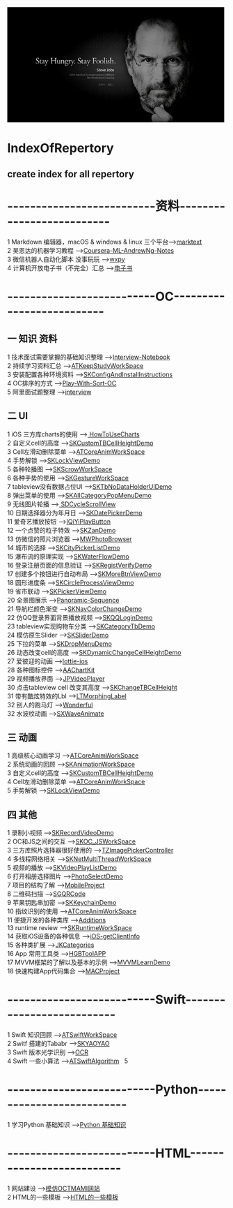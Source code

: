 <img src="https://github.com/AlexanderYeah/IndexOfRepertory/blob/master/jobs.png"/>

# IndexOfRepertory
## __create index for all repertory__  

# --------------------------资料--------------------------  

1 Markdown 编辑器，macOS & windows & linux 三个平台-->[marktext](https://github.com/AlexanderYeah/marktext)  
2 吴恩达的机器学习教程 -->[Coursera-ML-AndrewNg-Notes](https://github.com/AlexanderYeah/Coursera-ML-AndrewNg-Notes)  
3 微信机器人自动化脚本 没事玩玩 -->[wxpy](https://github.com/AlexanderYeah/wxpy)  
4 计算机开放电子书（不完全）汇总 -->[电子书](https://github.com/AlexanderYeah/it-ebooks-archive)


# --------------------------OC--------------------------      

## 一 知识 资料

1 技术面试需要掌握的基础知识整理  -->[Interview-Notebook](https://github.com/AlexanderYeah/Interview-Notebook)  
2 持续学习资料汇总 -->[ATKeepStudyWorkSpace
](https://github.com/AlexanderYeah/ATKeepStudyWorkSpace)   
3 安装配置各种环境资料 -->[SKConfigAndInstallInstructions](https://github.com/AlexanderYeah/SKConfigAndInstallInstructions)  
4 OC排序的方式 -->[Play-With-Sort-OC](https://github.com/AlexanderYeah/Play-With-Sort-OC)  
5 阿里面试题整理 -->[interview](https://github.com/AlexanderYeah/interview) 


## 二 UI   
1 iOS 三方库charts的使用 -->[
HowToUseCharts](https://github.com/AlexanderYeah/HowToUseCharts)  
2 自定义cell的高度 -->[SKCustomTBCellHeightDemo](https://github.com/AlexanderYeah/SKCustomTBCellHeightDemo)  
3 Cell左滑动删除菜单 -->[ATCoreAnimWorkSpace](https://github.com/AlexanderYeah/SKTBCellDelWorkSpace)  
4 手势解锁 -->[SKLockViewDemo](https://github.com/AlexanderYeah/SKLockViewDemo)  
5 各种轮播图 -->[SKScrowWorkSpace](https://github.com/AlexanderYeah/SKScrowWorkSpace)  
6 各种手势的使用 -->[SKGestureWorkSpace](https://github.com/AlexanderYeah/SKGestureWorkSpace)  
7 tableview没有数据占位UI -->[SKTbNoDataHolderUIDemo](https://github.com/AlexanderYeah/SKTbNoDataHolderUIDemo)  
8 弹出菜单的使用 -->[SKAllCategoryPopMenuDemo](https://github.com/AlexanderYeah/SKAllCategoryPopMenuDemo)  
9 无线图片轮播 -->[
SDCycleScrollView](https://github.com/AlexanderYeah/SDCycleScrollView)  
10 日期选择器分为年月日 -->[SKDatePickerDemo](https://github.com/AlexanderYeah/SKDatePickerDemo)  
11 爱奇艺播放按钮 -->[IQiYiPlayButton](https://github.com/AlexanderYeah/IQiYiPlayButton)  
12 一个点赞的粒子特效 -->[SKZanDemo](https://github.com/AlexanderYeah/SKZanDemo)  
13 仿微信的照片浏览器 -->[MWPhotoBrowser](https://github.com/AlexanderYeah/MWPhotoBrowser)  
14 城市的选择 -->[SKCityPickerListDemo](https://github.com/AlexanderYeah/SKCityPickerListDemo)  
15 瀑布流的原理实现 -->[SKWaterFlowDemo](https://github.com/AlexanderYeah/SKWaterFlowDemo)  
16 登录注册页面的信息验证 -->[SKRegistVerifyDemo](https://github.com/AlexanderYeah/SKRegistVerifyDemo)  
17 创建多个按钮进行自动布局 -->[SKMoreBtnViewDemo](https://github.com/AlexanderYeah/SKMoreBtnViewDemo)  
18 圆形进度条 -->[SKCircleProcessViewDemo](https://github.com/AlexanderYeah/SKCircleProcessViewDemo)  
19 省市联动 -->[SKPickerViewDemo](https://github.com/AlexanderYeah/SKPickerViewDemo)  
20 全景图展示 -->[Panoramic-Sequence](https://github.com/AlexanderYeah/Panoramic-Sequence)  
21 导航栏颜色渐变 -->[SKNavColorChangeDemo](https://github.com/AlexanderYeah/SKNavColorChangeDemo)  
22 仿QQ登录界面背景播放视频 -->[SKQQLoginDemo](https://github.com/AlexanderYeah/SKQQLoginDemo)  
23 tableview实现购物车分类 -->[SKCategoryTbDemo](https://github.com/AlexanderYeah/SKCategoryTbDemo)  
24 模仿原生Slider -->[SKSliderDemo](https://github.com/AlexanderYeah/SKSliderDemo/tree/master)  
25 下拉的菜单 -->[SKDropMenuDemo](https://github.com/AlexanderYeah/SKDropMenuDemo)  
26 动态改变cell的高度 -->[SKDynamicChangeCellHeightDemo](https://github.com/AlexanderYeah/SKDynamicChangeCellHeightDemo)    
27 爱彼迎的动画 -->[lottie-ios](https://github.com/AlexanderYeah/lottie-ios)  
28 各种图标控件 -->[AAChartKit](https://github.com/AAChartModel/AAChartKit)   
29 视频播放界面 -->[JPVideoPlayer](https://github.com/AlexanderYeah/JPVideoPlayer)   
30 点击tableview cell 改变其高度 -->[SKChangeTBCellHeight](https://github.com/AlexanderYeah/SKChangeTBCellHeight)  
31 带有酷炫特效的Lbl -->[LTMorphingLabel](https://github.com/AlexanderYeah/LTMorphingLabel)   
32 别人的跑马灯 -->[Wonderful](https://github.com/AlexanderYeah/Wonderful)  
32 水波纹动画 -->[SXWaveAnimate](https://github.com/dsxNiubility/SXWaveAnimate) 



## 三 动画
1 高级核心动画学习 -->[ATCoreAnimWorkSpace](https://github.com/AlexanderYeah/ATCoreAnimWorkSpace)  
2 系统动画的回顾 -->[SKAnimationWorkSpace](https://github.com/AlexanderYeah/SKAnimationWorkSpace)  
3 自定义cell的高度 -->[SKCustomTBCellHeightDemo](https://github.com/AlexanderYeah/SKCustomTBCellHeightDemo)  
4 Cell左滑动删除菜单 -->[ATCoreAnimWorkSpace](https://github.com/AlexanderYeah/SKTBCellDelWorkSpace)  
5 手势解锁 -->[SKLockViewDemo](https://github.com/AlexanderYeah/SKLockViewDemo)







## 四 其他
1 录制小视频 -->[SKRecordVideoDemo](https://github.com/AlexanderYeah/SKRecordVideoDemo)  
2 OC和JS之间的交互 -->[SKOC_JSWorkSpace](https://github.com/AlexanderYeah/SKOC_JSWorkSpace)  
3 三方库照片选择器很好使用的 -->[TZImagePickerController](https://github.com/AlexanderYeah/TZImagePickerController)  
4 多线程网络相关 -->[SKNetMultiThreadWorkSpace](https://github.com/AlexanderYeah/SKNetMultiThreadWorkSpace)  
5 视频的播放 -->[SKVideoPlayListDemo](https://github.com/AlexanderYeah/SKVideoPlayListDemo)  
6 打开相册选择图片 -->[PhotoSelectDemo](https://github.com/AlexanderYeah/PhotoSelectDemo)  
7 项目的结构了解 -->[MobileProject](https://github.com/AlexanderYeah/MobileProject)  
8 二维码扫描 -->[SGQRCode](https://github.com/AlexanderYeah/SGQRCode)  
9 苹果钥匙串加密 -->[SKKeychainDemo](https://github.com/AlexanderYeah/SKKeychainDemo)  
10 指纹识别的使用 -->[ATCoreAnimWorkSpace](https://github.com/AlexanderYeah/SKFingerprintDemo)  
11 便捷开发的各种类库 -->[Additions](https://github.com/AlexanderYeah/Additions)    
13 runtime review -->[SKRuntimeWorkSpace](https://github.com/AlexanderYeah/SKRuntimeWorkSpace/blob/master/README.md)  
14 获取iOS设备的各种信息 -->[iOS-getClientInfo](https://github.com/AlexanderYeah/iOS-getClientInfo)  
15 各种类扩展 -->[JKCategories](https://github.com/AlexanderYeah/JKCategories)  
16 App 常用工具类 -->[HGBToolAPP](https://github.com/AlexanderYeah/HGBToolAPP)  
17 MVVM框架的了解以及基本的示例 -->[MVVMLearnDemo](https://github.com/AlexanderYeah/MVVMLearnDemo/tree/master)   
18 快速构建App代码集合 -->[MACProject](https://github.com/AlexanderYeah/MACProject) 


# --------------------------Swift--------------------------  
1 Swift 知识回顾 -->[ATSwiftWorkSpace](https://github.com/AlexanderYeah/ATSwiftWorkSpace/tree/master)  
2 Switf 搭建的Tababr -->[SKYAOYAO](https://github.com/AlexanderYeah/SKYAOYAO)  
3 Swift 版本光学识别 -->[OCR](https://github.com/AlexanderYeah/ChineseIDCardOCR)  
4 Swift 一些小算法 -->[ATSwiftAlgorithm](https://github.com/AlexanderYeah/ATSwiftAlgorithm/tree/master)  
5



# --------------------------Python--------------------------    
1 学习Python 基础知识 -->[Python 基础知识](https://github.com/AlexanderYeah/SKPythonWorkSpace)  


# --------------------------HTML--------------------------   
1 网站建设 -->[模仿OCTMAMI网站](https://github.com/AlexanderYeah/SKOctmamiDemo)    
2 HTML的一些模板 -->[HTML的一些模板](https://github.com/AlexanderYeah/SKHTMLTemplateRep)  


